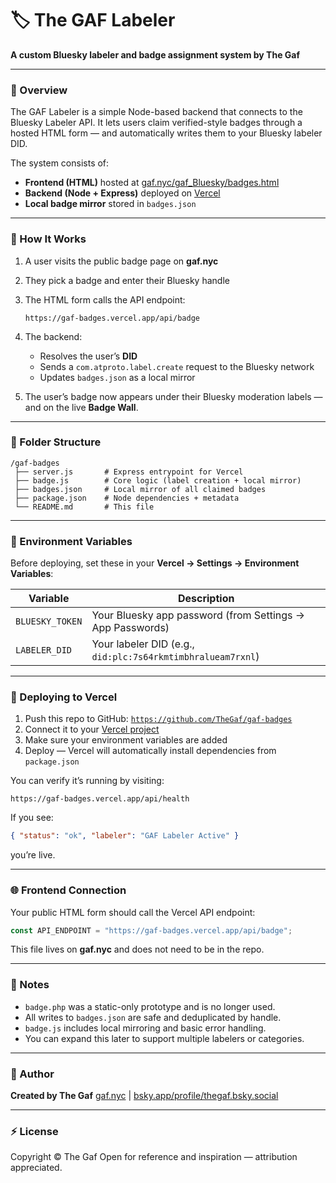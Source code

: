 # 🏷️ The GAF Labeler

**A custom Bluesky labeler and badge assignment system by The Gaf**

---

### 🔧 Overview

The GAF Labeler is a simple Node-based backend that connects to the Bluesky Labeler API.
It lets users claim verified-style badges through a hosted HTML form — and automatically writes them to your Bluesky labeler DID.

The system consists of:

* **Frontend (HTML)** hosted at [gaf.nyc/gaf_Bluesky/badges.html](https://gaf.nyc/gaf_Bluesky/badges.html)
* **Backend (Node + Express)** deployed on [Vercel](https://vercel.com/the-gafs-projects/gaf-badges)
* **Local badge mirror** stored in `badges.json`

---

### 🧹 How It Works

1. A user visits the public badge page on **gaf.nyc**
2. They pick a badge and enter their Bluesky handle
3. The HTML form calls the API endpoint:

   ```
   https://gaf-badges.vercel.app/api/badge
   ```
4. The backend:

   * Resolves the user’s **DID**
   * Sends a `com.atproto.label.create` request to the Bluesky network
   * Updates `badges.json` as a local mirror
5. The user’s badge now appears under their Bluesky moderation labels — and on the live **Badge Wall**.

---

### 🧩 Folder Structure

```
/gaf-badges
 ├── server.js       # Express entrypoint for Vercel
 ├── badge.js        # Core logic (label creation + local mirror)
 ├── badges.json     # Local mirror of all claimed badges
 ├── package.json    # Node dependencies + metadata
 └── README.md       # This file
```

---

### 🔑 Environment Variables

Before deploying, set these in your **Vercel → Settings → Environment Variables**:

| Variable        | Description                                                 |
| --------------- | ----------------------------------------------------------- |
| `BLUESKY_TOKEN` | Your Bluesky app password (from Settings → App Passwords)   |
| `LABELER_DID`   | Your labeler DID (e.g., `did:plc:7s64rkmtimbhralueam7rxnl`) |

---

### 🚀 Deploying to Vercel

1. Push this repo to GitHub: [`https://github.com/TheGaf/gaf-badges`](https://github.com/TheGaf/gaf-badges)
2. Connect it to your [Vercel project](https://vercel.com/the-gafs-projects/gaf-badges)
3. Make sure your environment variables are added
4. Deploy — Vercel will automatically install dependencies from `package.json`

You can verify it’s running by visiting:

```
https://gaf-badges.vercel.app/api/health
```

If you see:

```json
{ "status": "ok", "labeler": "GAF Labeler Active" }
```

you’re live.

---

### 🌐 Frontend Connection

Your public HTML form should call the Vercel API endpoint:

```js
const API_ENDPOINT = "https://gaf-badges.vercel.app/api/badge";
```

This file lives on **gaf.nyc** and does not need to be in the repo.

---

### 🧠 Notes

* `badge.php` was a static-only prototype and is no longer used.
* All writes to `badges.json` are safe and deduplicated by handle.
* `badge.js` includes local mirroring and basic error handling.
* You can expand this later to support multiple labelers or categories.

---

### 💬 Author

**Created by The Gaf**
[gaf.nyc](https://gaf.nyc) | [bsky.app/profile/thegaf.bsky.social](https://bsky.app/profile/thegaf.bsky.social)

---

### ⚡ License

Copyright © The Gaf
Open for reference and inspiration — attribution appreciated.
